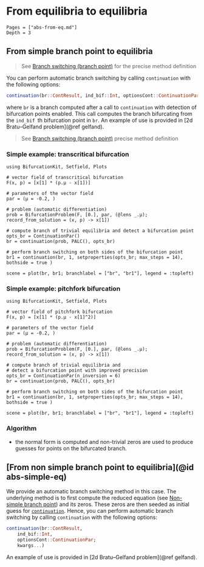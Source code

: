 # From equilibria to equilibria

```@contents
Pages = ["abs-from-eq.md"]
Depth = 3
```

## From simple branch point to equilibria

> See [Branch switching (branch point)](@ref) for the precise method definition


You can perform automatic branch switching by calling `continuation` with the following options:

```julia
continuation(br::ContResult, ind_bif::Int, optionsCont::ContinuationPar; kwargs...)
```

where `br` is a branch computed after a call to `continuation` with detection of bifurcation points enabled. This call computes the branch bifurcating from the `ind_bif `th bifurcation point in `br`. An example of use is provided in [2d Bratu–Gelfand problem](@ref gelfand).

> See [Branch switching (branch point)](@ref) precise method definition

### Simple example: transcritical bifurcation

```@example TUT1_ABS_EQ_EQ
using BifurcationKit, Setfield, Plots

# vector field of transcritical bifurcation
F(x, p) = [x[1] * (p.μ - x[1])]

# parameters of the vector field
par = (μ = -0.2, )

# problem (automatic differentiation)
prob = BifurcationProblem(F, [0.], par, (@lens _.μ); record_from_solution = (x, p) -> x[1])

# compute branch of trivial equilibria and detect a bifurcation point
opts_br = ContinuationPar()
br = continuation(prob, PALC(), opts_br)
	
# perform branch switching on both sides of the bifurcation point
br1 = continuation(br, 1, setproperties(opts_br; max_steps = 14), bothside = true )

scene = plot(br, br1; branchlabel = ["br", "br1"], legend = :topleft)
```

### Simple example: pitchfork bifurcation

```@example TUT1b_ABS_EQ_EQ
using BifurcationKit, Setfield, Plots

# vector field of pitchfork bifurcation
F(x, p) = [x[1] * (p.μ - x[1]^2)]

# parameters of the vector field
par = (μ = -0.2, )

# problem (automatic differentiation)
prob = BifurcationProblem(F, [0.], par, (@lens _.μ); record_from_solution = (x, p) -> x[1])

# compute branch of trivial equilibria and 
# detect a bifurcation point with improved precision
opts_br = ContinuationPar(n_inversion = 6)
br = continuation(prob, PALC(), opts_br)
	
# perform branch switching on both sides of the bifurcation point
br1 = continuation(br, 1, setproperties(opts_br; max_steps = 14), bothside = true )

scene = plot(br, br1; branchlabel = ["br", "br1"], legend = :topleft)
```

### Algorithm
- the normal form is computed and non-trivial zeros are used to produce guesses for points on the bifurcated branch.


## [From non simple branch point to equilibria](@id abs-simple-eq)

We provide an automatic branch switching method in this case. The underlying method is to first compute the reduced equation (see [Non-simple branch point](@ref)) and its zeros. These zeros are then seeded as initial guess for [`continuation`](@ref). Hence, you can perform automatic branch switching by calling `continuation` with the following options:

```julia
continuation(br::ContResult, 
	ind_bif::Int,
	optionsCont::ContinuationPar;
	kwargs...)
```

An example of use is provided in [2d Bratu–Gelfand problem](@ref gelfand).	